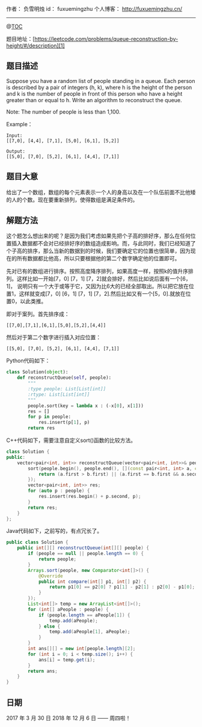 
作者： 负雪明烛
id：	fuxuemingzhu
个人博客：	http://fuxuemingzhu.cn/

---
@[TOC](目录)

题目地址：[https://leetcode.com/problems/queue-reconstruction-by-height/#/description][1]


## 题目描述

Suppose you have a random list of people standing in a queue. Each person is described by a pair of integers (h, k), where h is the height of the person and k is the number of people in front of this person who have a height greater than or equal to h. Write an algorithm to reconstruct the queue.

Note:
The number of people is less than 1,100.

Example：

    Input:
    [[7,0], [4,4], [7,1], [5,0], [6,1], [5,2]]
    
    Output:
    [[5,0], [7,0], [5,2], [6,1], [4,4], [7,1]]
    
## 题目大意

给出了一个数组，数组的每个元素表示一个人的身高以及在一个队伍前面不比他矮的人的个数。现在要重新排列，使得数组是满足条件的。

## 解题方法

这个题怎么想出来的呢？是因为我们考虑如果先把个子高的排好序，那么在任何位置插入数据都不会对已经排好序的数组造成影响。而，与此同时，我们已经知道了个子高的排序，那么当新的数据到的时候，我们要确定它的位置也很简单，因为现在的所有数据都比他高，所以只要根据他的第二个数字确定他的位置即可。

先对已有的数组进行排序。按照高度降序排列，如果高度一样，按照k的值升序排列。这样比如一开始[7，0]   [7，1]   [7，2]就会排好，然后比如说后面有一个[6，1]， 说明只有一个大于或等于它，又因为比6大的已经全部取出。所以把它放在位置1，这样就变成[7，0]  [6，1]  [7，1]  [7，2].然后比如又有一个[5，0].就放在位置0，以此类推。

即对于案列。首先排序成：

    [[7,0],[7,1],[6,1],[5,0],[5,2],[4,4]]

然后对于第二个数字进行插入对应位置：

    [[5,0], [7,0], [5,2], [6,1], [4,4], [7,1]]


Python代码如下：

```python
class Solution(object):
    def reconstructQueue(self, people):
        """
        :type people: List[List[int]]
        :rtype: List[List[int]]
        """
        people.sort(key = lambda x : (-x[0], x[1]))
        res = []
        for p in people:
            res.insert(p[1], p)
        return res
```

C++代码如下，需要注意自定义sort()函数的比较方法。

```cpp
class Solution {
public:
    vector<pair<int, int>> reconstructQueue(vector<pair<int, int>>& people) {
        sort(people.begin(), people.end(), [](const pair<int, int> a, const pair<int, int> b) {
            return (a.first > b.first) || (a.first == b.first && a.second < b.second);
        });
        vector<pair<int, int>> res;
        for (auto p : people) {
            res.insert(res.begin() + p.second, p);
        }
        return res;
    }
};
```

Java代码如下，之前写的，有点冗长了。

```java
public class Solution {
    public int[][] reconstructQueue(int[][] people) {
		if (people == null || people.length == 0) {
			return people;
		}
		Arrays.sort(people, new Comparator<int[]>() {
			@Override
			public int compare(int[] p1, int[] p2) {
				return p1[0] == p2[0] ? p1[1] - p2[1] : p2[0] - p1[0];
			}
		});
		List<int[]> temp = new ArrayList<int[]>();
		for (int[] aPeople : people) {
			if (people.length == aPeople[1]) {
				temp.add(aPeople);
			} else {
				temp.add(aPeople[1], aPeople);
			}
		}
		int ans[][] = new int[people.length][2];
		for (int i = 0; i < temp.size(); i++) {
			ans[i] = temp.get(i);
		}
		return ans;
    }
}
```

## 日期

2017 年 3 月 30 日 
2018 年 12 月 6 日 —— 周四啦！

  [1]: https://leetcode.com/problems/queue-reconstruction-by-height/#/description
